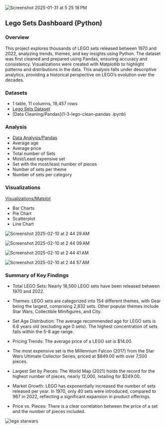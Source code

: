  ![Screenshot 2025-01-31 at 5 25 18 PM](https://github.com/user-attachments/assets/96d75472-01ec-410b-a65e-2d94890d112d)

## Lego Sets Dashboard (Python)

### **Overview** 
This project explores thousands of LEGO sets released between 1970 and 2022, analyzing trends, themes, and key insights using Python. The dataset was first cleaned and prepared using Pandas, ensuring accuracy and consistency. Visualizations were created with Matplotlib to highlight patterns and distributions in the data. This analysis falls under descriptive analytics, providing a historical perspective on LEGO’s evolution over the decades.


### Datasets 
- 1 table, 11 columns, 18,457 rows 
- [Lego Sets Dataset](https://www.kaggle.com/datasets/maggieakarn/lego-dataset)
- [Data Cleaning/Pandas](1-3-lego-clean-pandas .ipynb)


###  Analysis  
- [Data Analysis/Pandas](2-3-lego-analysis-pandas.ipynb)
- Average age
- Average price
- Total number of Sets
- Most/Least expensive set
- Set with the most/least number of pieces
- Number of sets per theme
- Number of sets per category
 
 
###  Visualizations 

[Visualizations/Matplot](3-3-lego-viz-matplot.ipynb)

- Bar Charts
- Pie Chart
- Scatterplot
- Line Chart

![Screenshot 2025-02-10 at 2 44 29 AM](https://github.com/user-attachments/assets/97188699-1de2-4430-9170-cbb5e4c29b0b)
  
![Screenshot 2025-02-10 at 2 44 09 AM](https://github.com/user-attachments/assets/aa382e6e-5c77-4c78-9876-338bf1a8ac49)

![Screenshot 2025-02-10 at 2 44 41 AM](https://github.com/user-attachments/assets/c9a22d2f-0fd4-421c-a5c1-232b382585d7)

![Screenshot 2025-02-10 at 2 44 57 AM](https://github.com/user-attachments/assets/2bab2f97-a089-4e16-885a-6d5a3435eed8)

 


 
### **Summary of Key Findings**

- Total LEGO Sets: Nearly 18,500 LEGO sets have been released between 1970 and 2022.
  
- Themes: LEGO sets are categorized into 154 different themes, with Gear being the largest, comprising 2,832 sets. Other popular themes include Star Wars, Collectible Minifigures, and City.
  
- Set Age Distribution: The average recommended age for LEGO sets is 6.6 years old (excluding age 0 sets). The highest concentration of sets falls within the 5-8 age range.

- Pricing Trends: The average price of a LEGO set is $14.00.

- The most expensive set is the Millennium Falcon (2017) from the Star Wars Ultimate Collector Series, priced at $849.00 with over 7,500 pieces.

- Largest Set by Pieces: The World Map (2021) holds the record for the highest number of pieces, nearly 12,000, retailing for $249.00.

- Market Growth: LEGO has exponentially increased the number of sets released per year. In 1970, only 40 sets were introduced, compared to 967 in 2022, reflecting a significant expansion in product offerings.

- Price vs. Pieces: There is a clear correlation between the price of a set and the number of pieces included.

 
![lego starwars](https://github.com/user-attachments/assets/89f4c87e-2a54-4dd0-a40a-87c8e6a1d77f)


 
